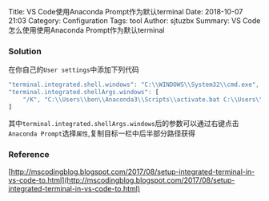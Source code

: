 Title: VS Code使用Anaconda Prompt作为默认terminal
Date: 2018-10-07 21:03
Category: Configuration
Tags: tool
Author: sjtuzbx
Summary: VS Code怎么使用使用Anaconda Prompt作为默认terminal

### Solution

在你自己的`User settings`中添加下列代码
```javascript
"terminal.integrated.shell.windows": "C:\\WINDOWS\\System32\\cmd.exe",
"terminal.integrated.shellArgs.windows": [
    "/K", "C:\\Users\\ben\\Anaconda3\\Scripts\\activate.bat C:\\Users\\ben\\Anaconda3"       
]
```
其中`terminal.integrated.shellArgs.windows`后的参数可以通过右键点击`Anaconda Prompt`选择`属性`,复制目标一栏中后半部分路径获得

### Reference

[http://mscodingblog.blogspot.com/2017/08/setup-integrated-terminal-in-vs-code-to.html](http://mscodingblog.blogspot.com/2017/08/setup-integrated-terminal-in-vs-code-to.html)